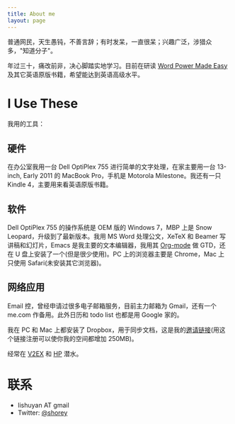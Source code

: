 ```yaml
---
title: About me
layout: page
---
```


普通网民，天生愚钝，不善言辞；有时发呆，一直很呆；兴趣广泛，涉猎众多，"知道分子"。

年过三十，痛改前非，决心脚踏实地学习。目前在研读 [Word Power Made Easy](http://www.amazon.cn/Word-Power-Made-Easy-The-Complete-Handbook-for-Building-a-Superior-Vocabulary-Lewis-Norman/dp/067174190X/ref=sr_1_1?ie=UTF8&qid=1332423432&sr=8-1) 及其它英语原版书籍，希望能达到英语高级水平。

# I Use These #

我用的工具：

## 硬件 ##

在办公室我用一台 Dell OptiPlex 755 进行简单的文字处理，在家主要用一台 13-inch, Early 2011 的 MacBook Pro，手机是 Motorola Milestone。我还有一只 Kindle 4，主要用来看英语原版书籍。

## 软件 ##

Dell OptiPlex 755 的操作系统是 OEM 版的 Windows 7，MBP 上是 Snow Leopard，升级到了最新版本。我用 MS Word 处理公文，XeTeX 和 Beamer 写讲稿和幻灯片，Emacs 是我主要的文本编辑器，我用其 [Org-mode](http://orgmode.org) 做 GTD，还在 U 盘上安装了一个(但是很少使用)。PC 上的浏览器主要是 Chrome，Mac 上只使用 Safari(未安装其它浏览器)。

## 网络应用 ##

Email 控，曾经申请过很多电子邮箱服务，目前主力邮箱为 Gmail，还有一个 me.com 作备用。此外日历和 todo list 也都是用 Google 家的。

我在 PC 和 Mac 上都安装了 Dropbox，用于同步文档，这是我的[邀请链接](http://db.tt/KWBVCt2)(用这个链接注册可以使你我的空间都增加 250MB)。

经常在 [V2EX](http://v2ex.com) 和 [HP](http://hi-pda.com/forum/) 潜水。

# 联系 #

- lishuyan AT gmail
- Twitter: [@shorey](https://twitter.com/#!/shorey)
